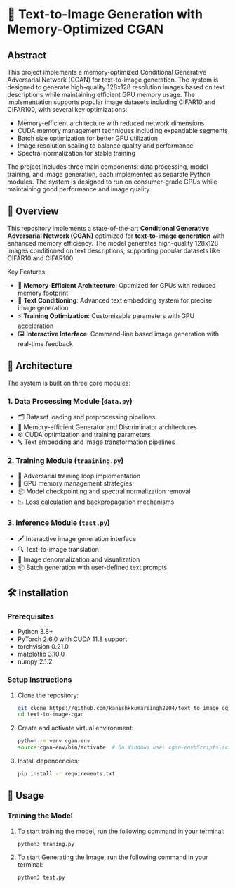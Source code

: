 # 🎨 Text-to-Image Generation with Memory-Optimized CGAN

## Abstract
This project implements a memory-optimized Conditional Generative Adversarial Network (CGAN) for text-to-image generation. The system is designed to generate high-quality 128x128 resolution images based on text descriptions while maintaining efficient GPU memory usage. The implementation supports popular image datasets including CIFAR10 and CIFAR100, with several key optimizations:

- Memory-efficient architecture with reduced network dimensions
- CUDA memory management techniques including expandable segments
- Batch size optimization for better GPU utilization
- Image resolution scaling to balance quality and performance
- Spectral normalization for stable training

The project includes three main components: data processing, model training, and image generation, each implemented as separate Python modules. The system is designed to run on consumer-grade GPUs while maintaining good performance and image quality.
## 🌟 Overview

This repository implements a state-of-the-art **Conditional Generative Adversarial Network (CGAN)** optimized for **text-to-image generation** with enhanced memory efficiency. The model generates high-quality 128x128 images conditioned on text descriptions, supporting popular datasets like CIFAR10 and CIFAR100.

Key Features:
- 🚀 **Memory-Efficient Architecture**: Optimized for GPUs with reduced memory footprint
- 🎯 **Text Conditioning**: Advanced text embedding system for precise image generation
- ⚡ **Training Optimization**: Customizable parameters with GPU acceleration
- 🖼️ **Interactive Interface**: Command-line based image generation with real-time feedback

## 🧠 Architecture

The system is built on three core modules:

### 1. Data Processing Module (`data.py`)
- 🗂️ Dataset loading and preprocessing pipelines
- 🧮 Memory-efficient Generator and Discriminator architectures
- ⚙️ CUDA optimization and training parameters
- 🔤 Text embedding and image transformation pipelines

### 2. Training Module (`traaining.py`)
- 🔄 Adversarial training loop implementation
- 💾 GPU memory management strategies
- 📦 Model checkpointing and spectral normalization removal
- 📉 Loss calculation and backpropagation mechanisms

### 3. Inference Module (`test.py`)
- 🖌️ Interactive image generation interface
- 🔍 Text-to-image translation
- 🎨 Image denormalization and visualization
- 📦 Batch generation with user-defined text prompts

## 🛠️ Installation

### Prerequisites
- Python 3.8+
- PyTorch 2.6.0 with CUDA 11.8 support
- torchvision 0.21.0
- matplotlib 3.10.0
- numpy 2.1.2

### Setup Instructions
1. Clone the repository:
   ```bash
   git clone https://github.com/kanishkkumarsingh2004/text_to_image_cgan
   cd text-to-image-cgan
   ```

2. Create and activate virtual environment:
   ```bash
   python -m venv cgan-env
   source cgan-env/bin/activate  # On Windows use: cgan-env\Scripts\activate
   ```

3. Install dependencies:
   ```bash
   pip install -r requirements.txt
   ```

## 🚀 Usage

### Training the Model
1. To start training the model, run the following command in your terminal:
   ```bash
   python3 traning.py
   ```
2. To start Generating the Image, run the following command in your terminal:
   ```bash
   python3 test.py
   ```
